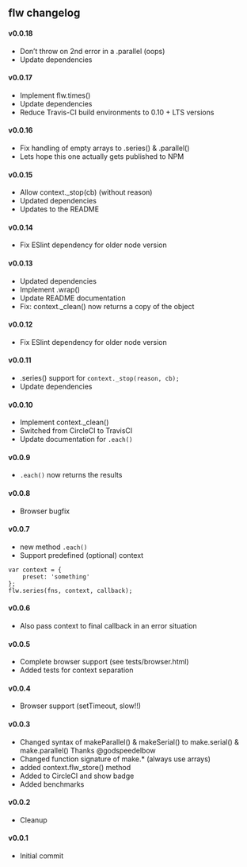 ## flw changelog


#### v0.0.18

* Don’t throw on 2nd error in a .parallel (oops)
* Update dependencies

#### v0.0.17

* Implement flw.times()
* Update dependencies
* Reduce Travis-CI build environments to 0.10 + LTS versions

#### v0.0.16

* Fix handling of empty arrays to .series() & .parallel()
* Lets hope this one actually gets published to NPM

#### v0.0.15

* Allow context._stop(cb)  (without reason)
* Updated dependencies
* Updates to the README

#### v0.0.14

* Fix ESlint dependency for older node version

#### v0.0.13

* Updated dependencies
* Implement .wrap()
* Update README documentation
* Fix: context._clean() now returns a copy of the object

#### v0.0.12

* Fix ESlint dependency for older node version

#### v0.0.11

* .series() support for `context._stop(reason, cb);`
* Update dependencies

#### v0.0.10

* Implement context.\_clean()
* Switched from CircleCI to TravisCI
* Update documentation for `.each()`

#### v0.0.9

* `.each()` now returns the results

#### v0.0.8

* Browser bugfix

#### v0.0.7

* new method `.each()`
* Support predefined (optional) context

```
var context = {
    preset: 'something'
};
flw.series(fns, context, callback);
```

#### v0.0.6

* Also pass context to final callback in an error situation

#### v0.0.5

* Complete browser support (see tests/browser.html)
* Added tests for context separation

#### v0.0.4

* Browser support (setTimeout, slow!!)

#### v0.0.3

* Changed syntax of makeParallel() & makeSerial() to make.serial() & make.parallel()
  Thanks @godspeedelbow
* Changed function signature of make.* (always use arrays)
* added context.flw_store() method
* Added to CircleCI and show badge
* Added benchmarks

#### v0.0.2

* Cleanup

#### v0.0.1

* Initial commit
